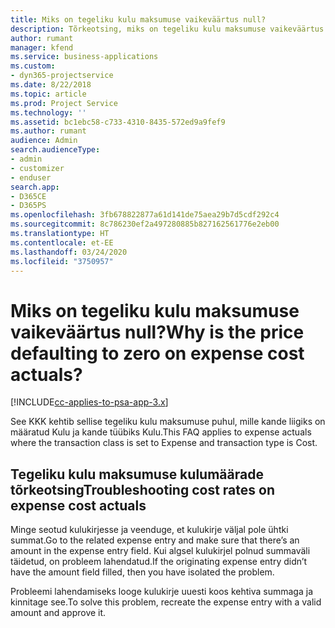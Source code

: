 ```yaml
---
title: Miks on tegeliku kulu maksumuse vaikeväärtus null?
description: Tõrkeotsing, miks on tegeliku kulu maksumuse vaikeväärtus 0.
author: rumant
manager: kfend
ms.service: business-applications
ms.custom:
- dyn365-projectservice
ms.date: 8/22/2018
ms.topic: article
ms.prod: Project Service
ms.technology: ''
ms.assetid: bc1ebc58-c733-4310-8435-572ed9a9fef9
ms.author: rumant
audience: Admin
search.audienceType:
- admin
- customizer
- enduser
search.app:
- D365CE
- D365PS
ms.openlocfilehash: 3fb678822877a61d141de75aea29b7d5cdf292c4
ms.sourcegitcommit: 8c786230ef2a497280885b827162561776e2eb00
ms.translationtype: HT
ms.contentlocale: et-EE
ms.lasthandoff: 03/24/2020
ms.locfileid: "3750957"
---
```

# <a name="why-is-the-price-defaulting-to-zero-on-expense-cost-actuals"></a><span data-ttu-id="3bd90-103">Miks on tegeliku kulu maksumuse vaikeväärtus null?</span><span class="sxs-lookup"><span data-stu-id="3bd90-103">Why is the price defaulting to zero on expense cost actuals?</span></span>

[!INCLUDE[cc-applies-to-psa-app-3.x](../includes/cc-applies-to-psa-app-3x.md)]

<span data-ttu-id="3bd90-104">See KKK kehtib sellise tegeliku kulu maksumuse puhul, mille kande liigiks on määratud Kulu ja kande tüübiks Kulu.</span><span class="sxs-lookup"><span data-stu-id="3bd90-104">This FAQ applies to expense actuals where the transaction class is set to Expense and transaction type is Cost.</span></span>

## <a name="troubleshooting-cost-rates-on-expense-cost-actuals"></a><span data-ttu-id="3bd90-105">Tegeliku kulu maksumuse kulumäärade tõrkeotsing</span><span class="sxs-lookup"><span data-stu-id="3bd90-105">Troubleshooting cost rates on expense cost actuals</span></span>

<span data-ttu-id="3bd90-106">Minge seotud kulukirjesse ja veenduge, et kulukirje väljal pole ühtki summat.</span><span class="sxs-lookup"><span data-stu-id="3bd90-106">Go to the related expense entry and make sure that there’s an amount in the expense entry field.</span></span> <span data-ttu-id="3bd90-107">Kui algsel kulukirjel polnud summaväli täidetud, on probleem lahendatud.</span><span class="sxs-lookup"><span data-stu-id="3bd90-107">If the originating expense entry didn’t have the amount field filled, then you have isolated the problem.</span></span>
 
<span data-ttu-id="3bd90-108">Probleemi lahendamiseks looge kulukirje uuesti koos kehtiva summaga ja kinnitage see.</span><span class="sxs-lookup"><span data-stu-id="3bd90-108">To solve this problem, recreate the expense entry with a valid amount and approve it.</span></span>
